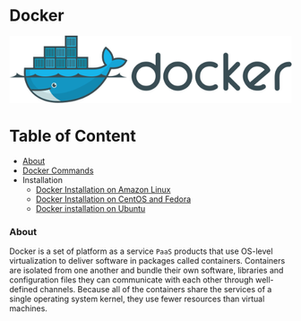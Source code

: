 # Docker

![Docker Engine](img/Docker_logo.png)

Table of Content
================
<!--ts-->
* [About](#about)
* [Docker Commands](./Docker-commands.md)
* Installation
  * [Docker Installation on Amazon Linux](installation/install_docker_on_Amazon_linux.md)
  * [Docker Installation on CentOS and Fedora](installation/install_docker_on_centos_fedora)
  * [Docker installation on Ubuntu](installation/install_docker_on_ubuntu.md)

<!--te-->
<a name="about"></a>

### About

Docker is a set of platform as a service `PaaS` products that use OS-level virtualization to deliver software in packages called containers. Containers are isolated from one another and bundle their own software, libraries and configuration files they can communicate with each other through well-defined channels. Because all of the containers share the services of a single operating system kernel, they use fewer resources than virtual machines.
